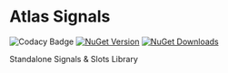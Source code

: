 # Atlas Signals
![Codacy Badge](https://img.shields.io/codacy/grade/e8f0693196e94ba0beff10975d242db2?color=0077CC&label=Codacy%20Quality&style=plastic)
[![NuGet Version](https://img.shields.io/nuget/v/Atlas.Signals?color=0077CC&label=NuGet%20Version&style=plastic)](https://www.nuget.org/packages/Atlas.ECS/)
[![NuGet Downloads](https://img.shields.io/nuget/dt/Atlas.Signals?color=0077CC&label=NuGet%20Downloads&style=plastic)](https://www.nuget.org/packages/Atlas.ECS/)

Standalone Signals &amp; Slots Library
